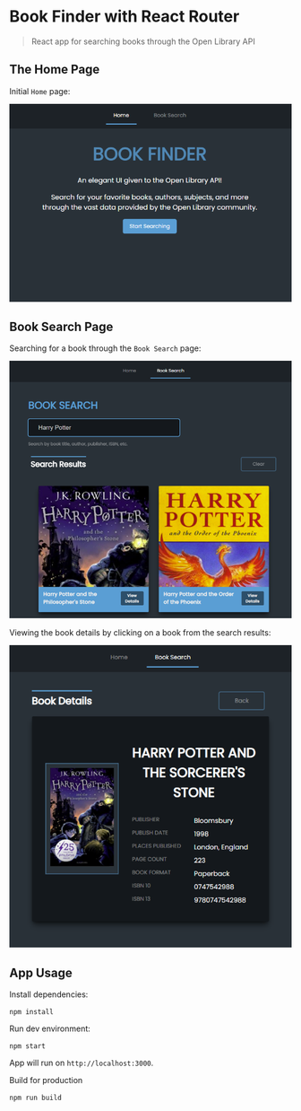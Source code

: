 # Book Finder with React Router
>React app for searching books through the Open Library API

## The Home Page
Initial `Home` page:

![home page](./assets/home.png)

## Book Search Page
Searching for a book through the `Book Search` page:

![book search page](./assets/book-search.png)

Viewing the book details by clicking on a book from the search results:

![book details page](./assets/book-details.png)

## App Usage

Install dependencies:
```
npm install
```

Run dev environment:
```
npm start
```
App will run on `http://localhost:3000`.

Build for production
```
npm run build
```